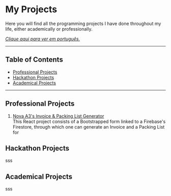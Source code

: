 # My Projects

Here you will find all the programming projects I have done throughout my life, either academically or professionally.

[_Clique aqui para ver em português._](https://github.com/santosmarco/projects/blob/main/README-ptbr.md)

---

## Table of Contents

- [Professional Projects](#professional-projects)
- [Hackathon Projects](#hackathon-projects)
- [Academical Projects](#academical-projects)

---

## Professional Projects

1. [Nova A3's Invoice & Packing List Generator](https://na3-comex-invpl.web.app)  
   This React project consists of a Bootstrapped form linked to a Firebase's Firestore, through which one can generate an Invoice and a Packing List for

## Hackathon Projects

sss

## Academical Projects

sss
